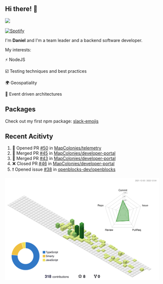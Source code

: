 ## Hi there! 👋

<p>
  <img src="https://github-readme-stats.vercel.app/api?username=syncush&theme=tokyonight">
</p>

[![Spotify](https://novatorem-rust.vercel.app/api/spotify)](https://open.spotify.com/user/syncush)

I'm **Daniel** and I'm a team leader and a backend software developer.

My interests:

⚡ NodeJS

☑️ Testing techniques and best practices

🌍 Geospatiality

🧠 Event driven architectures

## Packages
Check out my first npm package: [slack-emojis](https://www.npmjs.com/package/slack-emojis)

## Recent Acitivty
<!--START_SECTION:activity-->
1. 💪 Opened PR [#50](https://github.com/MapColonies/telemetry/pull/50) in [MapColonies/telemetry](https://github.com/MapColonies/telemetry)
2. 🎉 Merged PR [#45](https://github.com/MapColonies/developer-portal/pull/45) in [MapColonies/developer-portal](https://github.com/MapColonies/developer-portal)
3. 🎉 Merged PR [#43](https://github.com/MapColonies/developer-portal/pull/43) in [MapColonies/developer-portal](https://github.com/MapColonies/developer-portal)
4. ❌ Closed PR [#46](https://github.com/MapColonies/developer-portal/pull/46) in [MapColonies/developer-portal](https://github.com/MapColonies/developer-portal)
5. ❗️ Opened issue [#38](https://github.com/openblocks-dev/openblocks/issues/38) in [openblocks-dev/openblocks](https://github.com/openblocks-dev/openblocks)
<!--END_SECTION:activity-->

![contrib](./profile-3d-contrib/profile-green-animate.svg)
